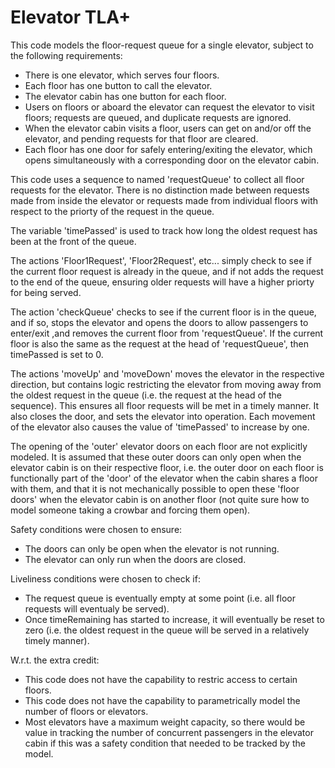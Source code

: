 # Elevator TLA+

This code models the floor-request queue for a single elevator, subject to the following requirements:  

- There is one elevator, which serves four floors.  
- Each floor has one button to call the elevator.  
- The elevator cabin has one button for each floor.  
- Users on floors or aboard the elevator can request the elevator to visit floors; requests are queued, and duplicate requests are ignored.  
- When the elevator cabin visits a floor, users can get on and/or off the elevator, and pending requests for that floor are cleared.  
- Each floor has one door for safely entering/exiting the elevator, which opens simultaneously with a corresponding door on the elevator cabin.  

This code uses a sequence to named 'requestQueue' to collect all floor requests for the elevator. There is no distinction made between requests made from inside the elevator or requests made from individual floors with respect to the priorty of the request in the queue.  

The variable 'timePassed' is used to track how long the oldest request has been at the front of the queue.  

The actions 'Floor1Request', 'Floor2Request', etc... simply check to see if the current floor request is already in the queue, and if not adds the request to the end of the queue, ensuring older requests will have a higher priorty for being served. 
   
The action 'checkQueue' checks to see if the current floor is in the queue, and if so, stops the elevator and opens the doors to allow passengers to enter/exit ,and removes the current floor from 'requestQueue'. If the current floor is also the same as the request at the head of 'requestQueue', then timePassed is set to 0.  

The actions 'moveUp' and 'moveDown' moves the elevator in the respective direction, but contains logic restricting the elevator from moving away from the oldest request in the queue (i.e. the request at the head of the sequence). This ensures
all floor requests will be met in a timely manner. It also closes the door, and sets the elevator into operation. Each movement of the elevator also causes the value of 'timePassed' to increase by one.  

The opening of the 'outer' elevator doors on each floor are not explicitly modeled. It is assumed that these outer doors can only open when the elevator cabin is on their respective floor, i.e. the outer door on each floor is functionally part of the 'door' of the elevator when the cabin shares a floor with them, and that it is not mechanically possible to open these 'floor doors' when the elevator cabin is on another floor (not quite sure how to model someone taking a crowbar and forcing them open).  

Safety conditions were chosen to ensure:  
- The doors can only be open when the elevator is not running.
- The elevator can only run when the doors are closed.  

Liveliness conditions were chosen to check if:  
- The request queue is eventually empty at some point (i.e. all floor requests will eventualy be served).  
- Once timeRemaining has started to increase, it will eventually be reset to zero (i.e. the oldest request in the queue will be served in a relatively timely manner).

W.r.t. the extra credit:   
- This code does not have the capability to restric access to certain floors.  
- This code does not have the capability to parametrically model the number of floors or elevators.
- Most elevators have a maximum weight capacity, so there would be value in tracking the number of concurrent passengers in the elevator cabin if this was a safety condition that needed to be tracked by the model.

  




